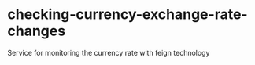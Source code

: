 # checking-currency-exchange-rate-changes
Service for monitoring the currency rate with feign technology

